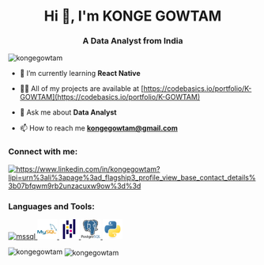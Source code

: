 <h1 align="center">Hi 👋, I'm KONGE GOWTAM</h1>
<h3 align="center">A Data Analyst from India</h3>

<p align="left"> <img src="https://komarev.com/ghpvc/?username=kongegowtam&label=Profile%20views&color=0e75b6&style=flat" alt="kongegowtam" /> </p>

- 🌱 I’m currently learning **React Native**

- 👨‍💻 All of my projects are available at [https://codebasics.io/portfolio/K-GOWTAM](https://codebasics.io/portfolio/K-GOWTAM)

- 💬 Ask me about **Data Analyst**

- 📫 How to reach me **kongegowtam@gmail.com**

<h3 align="left">Connect with me:</h3>
<p align="left">
<a href="https://linkedin.com/in/https://www.linkedin.com/in/kongegowtam?lipi=urn%3ali%3apage%3ad_flagship3_profile_view_base_contact_details%3b07bfqwm9rb2unzacuxw9ow%3d%3d" target="blank"><img align="center" src="https://raw.githubusercontent.com/rahuldkjain/github-profile-readme-generator/master/src/images/icons/Social/linked-in-alt.svg" alt="https://www.linkedin.com/in/kongegowtam?lipi=urn%3ali%3apage%3ad_flagship3_profile_view_base_contact_details%3b07bfqwm9rb2unzacuxw9ow%3d%3d" height="30" width="40" /></a>
</p>

<h3 align="left">Languages and Tools:</h3>
<p align="left"> <a href="https://www.microsoft.com/en-us/sql-server" target="_blank" rel="noreferrer"> <img src="https://www.svgrepo.com/show/303229/microsoft-sql-server-logo.svg" alt="mssql" width="40" height="40"/> </a> <a href="https://www.mysql.com/" target="_blank" rel="noreferrer"> <img src="https://raw.githubusercontent.com/devicons/devicon/master/icons/mysql/mysql-original-wordmark.svg" alt="mysql" width="40" height="40"/> </a> <a href="https://pandas.pydata.org/" target="_blank" rel="noreferrer"> <img src="https://raw.githubusercontent.com/devicons/devicon/2ae2a900d2f041da66e950e4d48052658d850630/icons/pandas/pandas-original.svg" alt="pandas" width="40" height="40"/> </a> <a href="https://www.postgresql.org" target="_blank" rel="noreferrer"> <img src="https://raw.githubusercontent.com/devicons/devicon/master/icons/postgresql/postgresql-original-wordmark.svg" alt="postgresql" width="40" height="40"/> </a> <a href="https://www.python.org" target="_blank" rel="noreferrer"> <img src="https://raw.githubusercontent.com/devicons/devicon/master/icons/python/python-original.svg" alt="python" width="40" height="40"/> </a> </p>

<p><img align="left" src="https://github-readme-stats.vercel.app/api/top-langs?username=kongegowtam&show_icons=true&locale=en&layout=compact" alt="kongegowtam" /></p>

<p>&nbsp;<img align="center" src="https://github-readme-stats.vercel.app/api?username=kongegowtam&show_icons=true&locale=en" alt="kongegowtam" /></p>
